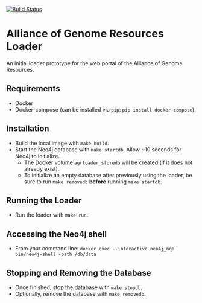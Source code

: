 [![Build Status](https://travis-ci.org/alliance-genome/agr_loader.svg?branch=master)](https://travis-ci.org/alliance-genome/agr_loader)


# Alliance of Genome Resources Loader
An initial loader prototype for the web portal of the Alliance of Genome
Resources.

## Requirements
- Docker
- Docker-compose (can be installed via `pip`: `pip install docker-compose`).

## Installation
- Build the local image with `make build`.
- Start the Neo4j database with `make startdb`. Allow ~10 seconds for Neo4j to initialize.
  - The Docker volume `agrloader_storedb` will be created (if it does not already exist).
  - To initialize an empty database after previously using the loader, be sure to run `make removedb` **before** running `make startdb`.

## Running the Loader
- Run the loader with `make run`.

## Accessing the Neo4j shell
- From your command line: `docker exec --interactive neo4j_nqa bin/neo4j-shell -path /db/data`

## Stopping and Removing the Database
- Once finished, stop the database with `make stopdb`.
- Optionally, remove the database with `make removedb`.
